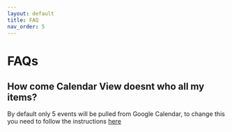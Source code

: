 ```yaml
---
layout: default
title: FAQ
nav_order: 5
---
```


# FAQs

## How come Calendar View doesnt who all my items?

By default only 5 events will be pulled from Google Calendar, to change this you need to follow the instructions [here](/atomic-calendar-revive/quickstart#show-more-than-5-events)
